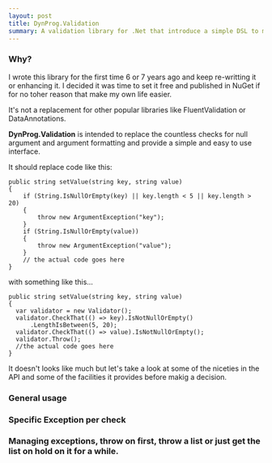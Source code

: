 ```yaml
---
layout: post
title: DynProg.Validation
summary: A validation library for .Net that introduce a simple DSL to make validation of arguments and method calls easier and less annoying.
---
```


### Why?

I wrote this library for the first time 6 or 7 years ago and keep re-writting it or enhancing it. I decided it was time to set it free and published in NuGet if for no toher reason that make my own life easier.

It's not a replacement for other popular libraries like <span class="code">FluentValidation</span> or  <span class="code">DataAnnotations</span>.

__DynProg.Validation__ is intended to replace the countless checks for null argument and argument formatting and provide a simple and easy to use interface.

It should replace code like this:


    public string setValue(string key, string value)
    {
        if (String.IsNullOrEmpty(key) || key.length < 5 || key.length > 20)
        {
            throw new ArgumentException("key");
        }
        if (String.IsNullOrEmpty(value))
        {
            throw new ArgumentException("value");
        }
        // the actual code goes here
    }


with something like this...


    public string setValue(string key, string value)
    {
      var validator = new Validator();
      validator.CheckThat(() => key).IsNotNullOrEmpty()
          .LengthIsBetween(5, 20);
      validator.CheckThat(() => value).IsNotNullOrEmpty();
      validator.Throw();
      //the actual code goes here
    }



It doesn't looks like much but let's take a look at some of the niceties in the API and some of the facilities it provides before makig a decision.

### General usage

### Specific Exception per check

### Managing exceptions, throw on first, throw a list or just get the list on hold on it for a while.